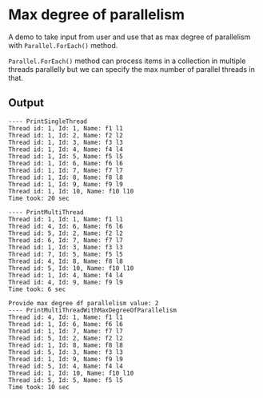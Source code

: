 # Max degree of parallelism

A demo to take input from user and use that as max degree of parallelism
with `Parallel.ForEach()` method.

`Parallel.ForEach()` method can process items in a collection in multiple
threads parallelly but we can specify the max number of parallel threads
in that.

## Output

```
---- PrintSingleThread
Thread id: 1, Id: 1, Name: f1 l1
Thread id: 1, Id: 2, Name: f2 l2
Thread id: 1, Id: 3, Name: f3 l3
Thread id: 1, Id: 4, Name: f4 l4
Thread id: 1, Id: 5, Name: f5 l5
Thread id: 1, Id: 6, Name: f6 l6
Thread id: 1, Id: 7, Name: f7 l7
Thread id: 1, Id: 8, Name: f8 l8
Thread id: 1, Id: 9, Name: f9 l9
Thread id: 1, Id: 10, Name: f10 l10
Time took: 20 sec

---- PrintMultiThread
Thread id: 1, Id: 1, Name: f1 l1
Thread id: 4, Id: 6, Name: f6 l6
Thread id: 5, Id: 2, Name: f2 l2
Thread id: 6, Id: 7, Name: f7 l7
Thread id: 1, Id: 3, Name: f3 l3
Thread id: 7, Id: 5, Name: f5 l5
Thread id: 4, Id: 8, Name: f8 l8
Thread id: 5, Id: 10, Name: f10 l10
Thread id: 1, Id: 4, Name: f4 l4
Thread id: 4, Id: 9, Name: f9 l9
Time took: 6 sec

Provide max degree df parallelism value: 2
---- PrintMultiThreadWithMaxDegreeOfParallelism
Thread id: 4, Id: 1, Name: f1 l1
Thread id: 1, Id: 6, Name: f6 l6
Thread id: 1, Id: 7, Name: f7 l7
Thread id: 5, Id: 2, Name: f2 l2
Thread id: 1, Id: 8, Name: f8 l8
Thread id: 5, Id: 3, Name: f3 l3
Thread id: 1, Id: 9, Name: f9 l9
Thread id: 5, Id: 4, Name: f4 l4
Thread id: 1, Id: 10, Name: f10 l10
Thread id: 5, Id: 5, Name: f5 l5
Time took: 10 sec
```